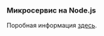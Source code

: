 ### Микросервис на Node.js
Поробная информация [здесь](https://github.com/gabyshev/microservices_chat#Микросервис-на-nodejs-web).
